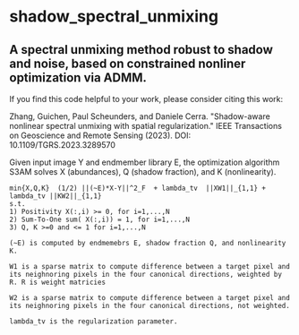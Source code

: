 # shadow_spectral_unmixing
## A spectral unmixing method robust to shadow and noise, based on constrained nonliner optimization via ADMM.

If you find this code helpful to your work, please consider citing this work:

Zhang, Guichen, Paul Scheunders, and Daniele Cerra. "Shadow-aware nonlinear spectral unmixing with spatial regularization." IEEE Transactions on Geoscience and Remote Sensing (2023). DOI: 10.1109/TGRS.2023.3289570

Given input image Y and endmember library E, the optimization algorithm S3AM solves X (abundances), Q (shadow fraction), and K (nonlinearity). 

    min{X,Q,K}  (1/2) ||(~E)*X-Y||^2_F  + lambda_tv  ||XW1||_{1,1} + lambda_tv ||KW2||_{1,1}
    s.t.
    1) Positivity X(:,i) >= 0, for i=1,...,N
    2) Sum-To-One sum( X(:,i)) = 1, for i=1,...,N
    3) Q, K >=0 and <= 1 for i=1,...,N

    (~E) is computed by endmemebrs E, shadow fraction Q, and nonlinearity K.

    W1 is a sparse matrix to compute difference between a target pixel and its neighnoring pixels in the four canonical directions, weighted by R. R is weight matricies

    W2 is a sparse matrix to compute difference between a target pixel and its neighnoring pixels in the four canonical directions, not weighted.
    
    lambda_tv is the regularization parameter.
    

